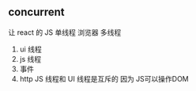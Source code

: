 ## concurrent

让 react 的
JS 单线程
浏览器 多线程
1. ui 线程
2. js 线程
3. 事件
4. http
JS 线程和 UI 线程是互斥的 因为 JS可以操作DOM